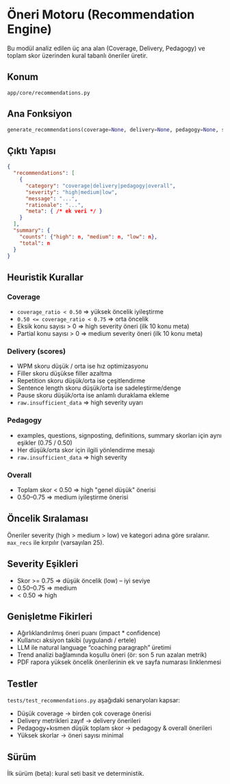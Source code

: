 # Öneri Motoru (Recommendation Engine)

Bu modül analiz edilen üç ana alan (Coverage, Delivery, Pedagogy) ve toplam skor üzerinden kural tabanlı öneriler üretir.

## Konum
`app/core/recommendations.py`

## Ana Fonksiyon
```python
generate_recommendations(coverage=None, delivery=None, pedagogy=None, scoring=None, max_recs=25) -> dict
```

## Çıktı Yapısı
```json
{
  "recommendations": [
    {
      "category": "coverage|delivery|pedagogy|overall",
      "severity": "high|medium|low",
      "message": "...",
      "rationale": "...",
      "meta": { /* ek veri */ }
    }
  ],
  "summary": {
    "counts": {"high": n, "medium": n, "low": n},
    "total": n
  }
}
```

## Heuristik Kurallar
### Coverage
- `coverage_ratio < 0.50` => yüksek öncelik iyileştirme
- `0.50 <= coverage_ratio < 0.75` => orta öncelik
- Eksik konu sayısı > 0 => high severity öneri (ilk 10 konu meta)
- Partial konu sayısı > 0 => medium severity öneri (ilk 10 konu meta)

### Delivery (scores)
- WPM skoru düşük / orta ise hız optimizasyonu
- Filler skoru düşükse filler azaltma
- Repetition skoru düşük/orta ise çeşitlendirme
- Sentence length skoru düşük/orta ise sadeleştirme/denge
- Pause skoru düşük/orta ise anlamlı duraklama ekleme
- `raw.insufficient_data` => high severity uyarı

### Pedagogy
- examples, questions, signposting, definitions, summary skorları için aynı eşikler (0.75 / 0.50)
- Her düşük/orta skor için ilgili yönlendirme mesajı
- `raw.insufficient_data` => high severity

### Overall
- Toplam skor < 0.50 => high "genel düşük" önerisi
- 0.50–0.75 => medium iyileştirme önerisi

## Öncelik Sıralaması
Öneriler severity (high > medium > low) ve kategori adına göre sıralanır. `max_recs` ile kırpılır (varsayılan 25).

## Severity Eşikleri
- Skor >= 0.75 => düşük öncelik (low) – iyi seviye
- 0.50–0.75 => medium
- < 0.50 => high

## Genişletme Fikirleri
- Ağırlıklandırılmış öneri puanı (impact * confidence)
- Kullanıcı aksiyon takibi (uygulandı / ertele)
- LLM ile natural language “coaching paragraph” üretimi
- Trend analizi bağlamında koşullu öneri (ör: son 5 run azalan metrik)
- PDF rapora yüksek öncelik önerilerinin ek ve sayfa numarası linklenmesi

## Testler
`tests/test_recommendations.py` aşağıdaki senaryoları kapsar:
- Düşük coverage -> birden çok coverage önerisi
- Delivery metrikleri zayıf -> delivery önerileri
- Pedagogy+kısmen düşük toplam skor -> pedagogy & overall önerileri
- Yüksek skorlar -> öneri sayısı minimal

## Sürüm
İlk sürüm (beta): kural seti basit ve deterministik.
